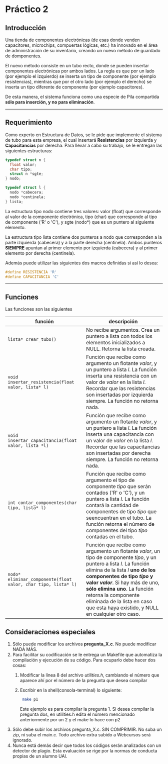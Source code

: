 # Práctico 2

## Introducción

Una tienda de componentes electrónicas (de esas donde venden capacitores, microchips, compuertas lógicas, etc.) ha innovado en el área de administración de su inventario, creando un nuevo método de guardado de domponentes.

El nuevo método consiste en un tubo recto, donde se pueden insertar componentes electrónicas por ambos lados. La regla es que por un lado (por ejemplo el izquierdo) se inserta un tipo de componente (por ejemplo resistencias), mientras que por el otro lado (por ejemplo el derecho) se inserta un tipo diferente de componente (por ejemplo capacitores).

De esta manera, el sistema funciona como una especie de Pila compartida **sólo para inserción, y no para eliminación**.

---

## Requerimiento

Como experto en Estructura de Datos, se le pide que implemente el sistema de tubo para esta empresa, el cual insertará **Resistencias** por izquierda y **Capacitancias** por derecha. Para llevar a cabo su trabajo, se le entregan las siguientes estructuras:

```C
typedef struct n {
  float valor;
  char tipo;
  struct n *sgte;
} nodo;

typedef struct l {
  nodo *cabecera;
  nodo *centinela;
} lista;
```

La estructura tipo nodo contiene tres valores: valor (float) que corresponde al valor de la componente electrónica, tipo (char) que corresponde al tipo de componente ('R' o 'C'), y sgte (nodo*) que es un puntero al siguiente elemento. 

La estructura tipo lista contiene dos punteros a nodo que corresponden a la parte izquierda (cabecera) y a la parte derecha (centinela). Ambos punteros **SIEMPRE** apuntan al primer elemento por izquierda (cabecera) y al primer elemento por derecha (centinela).

Además puede utilizar las siguientes dos macros definidas si así lo desea:

```C
#define RESISTENCIA 'R'
#define CAPACITANCIA 'C'
```

---

## Funciones

Las funciones son las siguientes

| función                                                           | descripción                                                                                                                                                                                                                                                                                                                                                                 |
| ----------------------------------------------------------------- | --------------------------------------------------------------------------------------------------------------------------------------------------------------------------------------------------------------------------------------------------------------------------------------------------------------------------------------------------------------------------- |
| ```lista* crear_tubo()```                                         | No recibe argumentos. Crea un puntero a lista con todos los elementos inicializados a NULL. Retorna la lista creada.                                                                                                                                                                                                                                                        |
| ```void insertar_resistencia(float valor, lista* l)```            | Función que recibe como argumento un flotante $valor$, y un puntero a lista $l$. La función inserta una resistencia con un valor de $valor$ en la lista $l$. Recordar que las resistencias son insertadas por izquierda siempre. La función no retorna nada.                                                                                                                |
| ```void insertar_capacitancia(float valor, lista *l)```           | Función que recibe como argumento un flotante $valor$, y un puntero a lista $l$. La función inserta una capacitancia con un valor de $valor$ en la lista $l$. Recordar que las capacitancias son insertadas por derecha siempre. La función no retorna nada.                                                                                                                |
| ```int contar_componentes(char tipo, lista* l)```                 | Función que recibe como argumento el tipo de componente $tipo$ que serán contados ('R' o 'C'), y un puntero a lista $l$. La función contará la cantidad de componentes de tipo $tipo$ que seencuentran en el tubo. La función retorna el número de componentes del tipo $tipo$ contadas en el tubo.                                                                         |
| ```nodo* eliminar_componente(float valor, char tipo, lista* l)``` | Función que recibe como argumento un flotante $valor$, un tipo de componente $tipo$, y un puntero a lista $l$. La función elimina de la lista $l$ **uno de los componentes de tipo $tipo$ y valor $valor$**. Si hay más de uno, **sólo elimina uno**. La función retorna la componente eliminada de la lista en caso que esta haya existido, y NULL en cualquier otro caso. |

## Consideraciones especiales

1. Sólo puede modificar los archivos **pregunta_X.c**. No puede modificar NADA MÁS.
2. Para facilitar su codificación se le entrega un Makefile que automatiza la compilación y ejecución de su código. Para ocuparlo debe hacer dos cosas:
   1. Modificar la línea 8 del archivo *utilities.h*, cambiando el número que aparece ahí por el número de la pregunta que desea compilar
   2. Escribir en la shell(consola-terminal) lo siguiente:

       ```bash
        make p1
       ```

       Este ejemplo es para compilar la pregunta 1. Si desea compilar la pregunta dos, en utilities.h edita el número mencionado anteriormente por un 2 y el make lo hace con p2
3. Sólo debe subir los archivos pregunta_X.c. SIN COMPRIMIR. No suba un zip, ni suba el main.c. Todo archivo extra subido a Webcursos será ignorado.
4. Nunca está demás decir que todos los códigos serán analizados con un detector de plagio. Esta evaluación se rige por la normas de conducta propias de un alumno UAI.
